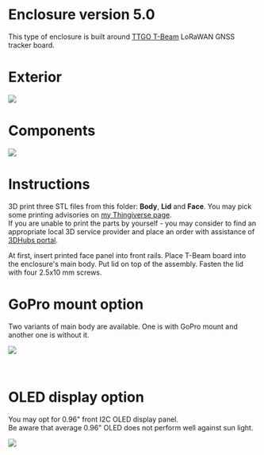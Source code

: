 # Enclosure version 5.0

This type of enclosure is built around [TTGO T-Beam](https://www.aliexpress.com/store/product/TTGO-T-Beam-ESP32-Wi-Fi-Bluetooth-ESP-32-gps-NEO/2090076_32875743018.html) LoRaWAN GNSS tracker board.

# Exterior

![](https://github.com/lyusupov/SoftRF/raw/master/documents/images/SoftRF-Case-v5-Exterior.jpg)

# Components

![](https://github.com/lyusupov/SoftRF/raw/master/documents/images/SoftRF-Case-v5-Components.jpg)

# Instructions

3D print three STL files from this folder: **Body**, **Lid** and **Face**. You may pick some printing advisories on [my Thingiverse page](http://www.thingiverse.com/thing:3041339).<br>
If you are unable to print the parts by yourself - you may consider to find an appropriate local 3D service provider and place an order with assistance of [3DHubs portal](http://www.3dhubs.com/).

At first, insert printed face panel into front rails. Place T-Beam board into the enclosure's main body. Put lid on top of the assembly. Fasten the lid with four 2.5x10 mm screws.

# GoPro mount option

Two variants of main body are available. One is with GoPro mount and another one is without it.

![](https://github.com/lyusupov/SoftRF/raw/master/documents/images/SoftRF-Case-v5-Exterior-GoPro.jpg)

<br>

# OLED display option

You may opt for 0.96" front I2C OLED display panel.<br>
Be aware that average 0.96" OLED does not perform well against sun light.

![](https://github.com/lyusupov/SoftRF/raw/master/documents/images/SoftRF-Case-v5-OLED.jpg)
